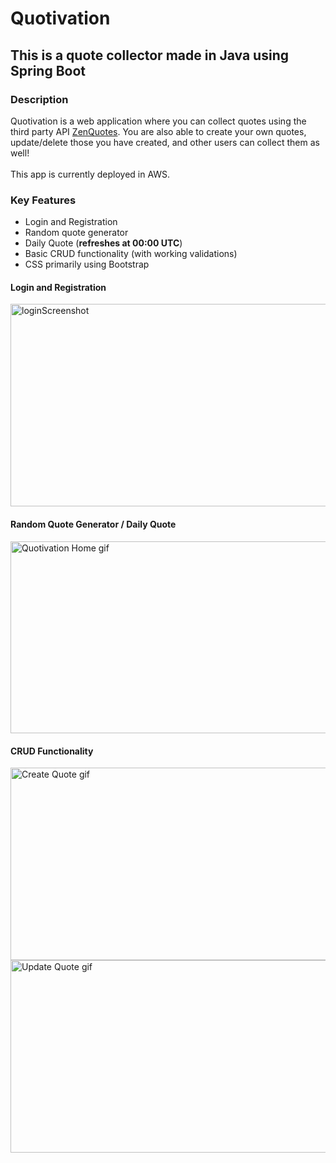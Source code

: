 # Quotivation

## This is a quote collector made in Java using Spring Boot

### Description

Quotivation is a web application where you can collect quotes using the third party API <a href="https://zenquotes.io/" target="_blank">ZenQuotes</a>. You are also able to create your own quotes, update/delete those you have created, and other users can collect them as well!
<br><br>
This app is currently deployed in AWS.

### Key Features

- Login and Registration
- Random quote generator
- Daily Quote (<b>refreshes at 00:00 UTC</b>)
- Basic CRUD functionality (with working validations)
- CSS primarily using Bootstrap

#### Login and Registration

<img width="600" height="324" alt="loginScreenshot" src="https://user-images.githubusercontent.com/97992904/190000231-7bf0060a-cce2-4f8c-afaf-9d36769096b9.png">

#### Random Quote Generator / Daily Quote

<img src="https://user-images.githubusercontent.com/97992904/189569592-895e36b8-0254-4162-9364-19b17cc6e49a.gif" alt="Quotivation Home gif" width="600" height="307.7">

#### CRUD Functionality

<img src="https://user-images.githubusercontent.com/97992904/190003166-de1fa40e-781f-4bf1-a623-9af92d3271f1.gif" alt="Create Quote gif" width="600" height="307.7">

<br>

<img src="https://user-images.githubusercontent.com/97992904/190003929-529fac71-9100-49ff-a268-e8fbfab6df84.gif" alt="Update Quote gif" width="600" height="307.7">







